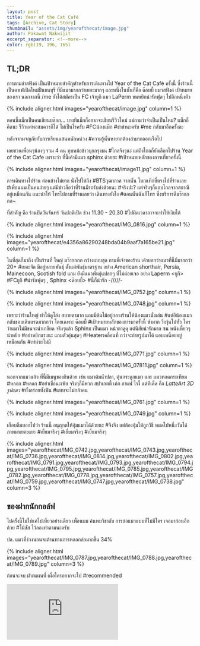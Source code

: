 ```yaml
---
layout: post
title: Year of the Cat Café
tags: [Archive, Cat Story]
thumbnail: "assets/img/yearofthecat/image.jpg"
author: Pakawat Nakwijit
excerpt_separator: <!--more-->
color: rgb(19, 196, 165)
---
```


## TL;DR

การตามล่าสฟิงค์ เป็นเป้าหมายสำคัญสำหรับการเดินทางไป Year of the Cat Café ครั้งนี้ ซึ่งร้านนี้เป็นคาเฟ่เปิดใหม่ฝั่นธนบุรี ที่มีแมวมากกว่าเยอะมากๆ และหนึ่งในนั้นก็คือ ด๊อบบี้ แมวสฟิงค์ เป้าหมายของเรา นอกจากนี้ /me ยังได้สมัครเป็น FC เจ้ายูกิ แมว LaPerm ขนหยิกน่ารักฟุดๆ ไปอีกหนึ่งตัว
<!--more-->

{% include aligner.html images="yearofthecat/image.jpg" column=1 %}

ตอนนี้แม็กเป็นคนเขียนบล๊อก... บางทีแม็กก็อยากจะเขียนรีวิวใหม่ แม่ถามว่าจำเป็นเป็นไหม? แม็กก็คิดนะ รีวิวแค่พอสมควรก็ได้ ไม่เป็นไรครับ #FCน้องแม๊ก
<span class="tag-en">#ขำขำนะครับ</span> #me กลับมาอีกครั้งละ

หลังจากผจญภัยกับการเรียนแสนหนักหน่วง <span class="tag-en">#ความรู้นั้นหายากต้องลำบากออกเรือไป</span>

เลยชวนเพื่อนๆน้องๆ รวม 4 คน ทุบหม้อข้าวบุกกรุงธน <span class="tag-en">#ไกลจิงๆนะ</span> แต่ถึงไกลก็ยังเลือกไปร้าน Year of the Cat Cafe เพราะว่า ที่นี้เค้ามีแมว sphinx ด้วยฮะ <span class="tag-en">#เป้าหมายหลักของการเที่ยวครั้งนี้</span>

{% include aligner.html images="yearofthecat/image11.jpg" column=1 %}

การเดินทางไปร้าน ค่อนข้างไม่ยาก นั่งไปให้ถึง #BTSวุฒากาศ จากนั้น โบกแท๊กซี่ตรงไปที่ร้านเลย <span class="tag-en">#เพื่อนผมเป็นคนง่ายๆ</span> แต่มีข่าวลือว่าที่ร้านมีรถรับส่งด้วยนะ <span class="tag-en">#จริงปะ</span>? แต่จริงๆก็แอบไกลจากสถาณีอยู่เหมือนกัน แนะนำให้ โทรไปถามที่ร้านเลยว่า เดินทางยังไง <span class="tag-en">#ตอนนั้นฉันก็โทร</span> ซึ่งบริการดีมว๊ากกกก~

ที่สำคัญ คือ ร้านปิดวันจันทร์ วันปกติเปิด ช่วง 11.30 - 20.30 <span class="tag-en">#ไปผิดเวลาอาจจะทำให้เงิบได้</span>

{% include aligner.html images="yearofthecat/IMG_0816.jpg" column=1 %}

{% include aligner.html images="yearofthecat/e4356a86290248bda04b9aaf7a165be21.jpg" column=1 %}

ในที่สุดก็มาถึง เป็นร้านที่ ใหญ่ มว๊ากกกก กว้างแบบสุด ถามพี่เจ้าของร้าน เค้าบอกว่าแมวที่นี้มีมากกว่า 20+ <span class="tag-en">#เยอะจัด</span> มีอยู่หลายพันธุ์ ตั้งแต่พันธุ์มาตรฐาน อย่าง American shorthair, Persia, Mainecoon, Scotish fold แถม ยังมีแมวพันธุ์แปลกๆ ที่ไม่ค่อยเจอ อย่าง Laperm <ยูกิ> #FCยูกิ <span class="tag-en">#น่ารักฟุดๆ</span> , Sphinx <ด๊อบบี้> <span class="tag-en">#นี้ก็น่ารัก</span> -/////-


{% include aligner.html images="yearofthecat/IMG_0752.jpg" column=1 %}

{% include aligner.html images="yearofthecat/IMG_0748.jpg" column=1 %}


เพราะว่าร้านใหญ่ ทำให้ดูโล่ง สบายตามาก แถมมีต้นไม้อยู่กลางร้านให้น้องแมวนั่งเล่น <span class="tag-en">#แต่อิน้องแมวกลับชอบเดินแรดมากกว่า</span> โดยเฉพาะ ด๊อบบี้ <span class="tag-en">#เป้าหมายหลักของการมาครั้งนี้</span> ซ่ามาก วิ่งวุ่นไปทั่ว ใครว่าแมวไม่มีขนจะน่าเกลียด จริงๆแล้ว Sphinx เป็นแมว หน้าตาดูดุ แต่นิสัยน่ารักมาก ซน หนังเหี้ยวๆน่าหยิก <span class="tag-en">#อย่าหยิกแรงนะ</span> แถมตัวอุ่นสุดๆ #Heaterเคลื่อนที่ กว่าจะถ่ายรูปมาได้ แอบเหนื่อยอยู่เหมือนกัน <span class="tag-en">#เท่ห์ซะไม่มี</span>

{% include aligner.html images="yearofthecat/IMG_0771.jpg" column=1 %}

{% include aligner.html images="yearofthecat/IMG_07811.jpg" column=1 %}

นอกจากแมวแล้ว ที่นี้มีเมนูของกินด้วย เช่น แมวต้มน้ำปลา, ตุ๋นกระดูกแมว และ แมวทอดกระเทียม <span class="tag-en">#หลอก</span> <span class="tag-en">#หลอก</span> <span class="tag-en">#อย่าเชื่อนะเฟ้ย</span> จริงๆก็มีพวก สปาเกตตี้ เค้ก กาแฟ ไรงี้ แต่ทีเด็ด คือ *LatteArt 3D รูปแมว* <span class="tag-en">#ทั้งอร่อยทั้งฟิน</span> <span class="tag-en">#แทบจะไม่กล้าคน</span>

{% include aligner.html images="yearofthecat/IMG_0761.jpg" column=1 %}

{% include aligner.html images="yearofthecat/IMG_0749.jpg" column=1 %}

เกือบลืมบอกไปว่า ร้านนี้ อนุญาตให้อุ้มแมวได้ด้วยนะ <span class="tag-en">#จิงจิง</span> แต่ต้องอุ้มให้ถูกวิธี หมดไปหนึ่งวันได้ภาพมาเยอะแยะ <span class="tag-en">#เยี่ยมจริงๆ</span> <span class="tag-en">#เยี่ยมจริงๆ</span> <span class="tag-en">#เยี่ยมจริงๆ</span>

{% include aligner.html images="yearofthecat/IMG_0742.jpg,yearofthecat/IMG_0743.jpg,yearofthecat/IMG_0736.jpg,yearofthecat/IMG_0814.jpg,yearofthecat/IMG_0802.jpg,yearofthecat/IMG_0791.jpg,yearofthecat/IMG_0793.jpg,yearofthecat/IMG_0794.jpg,yearofthecat/IMG_0795.jpg,yearofthecat/IMG_0785.jpg,yearofthecat/IMG_0782.jpg,yearofthecat/IMG_0778.jpg,yearofthecat/IMG_0757.jpg,yearofthecat/IMG_0759.jpg,yearofthecat/IMG_0747.jpg,yearofthecat/IMG_0738.jpg" column=3 %}


## ของฝากนักกอล์ฟ

ไปครั้งนี้ไม่ใช่แค่ไปเที่ยวอย่างเดียว เพื่อนผม ค้นพบวิชาลับ การล่อแมวแบบที่ไม่มีใคร เจอมาก่อนอีกด้วย <span class="tag-en">#โม้สัส</span> ไว้ลองทำตามนะครับ

ปล. แมวที่ง่วงนอนจะต้านทานการหลอกล่อมากขึ้น 34%

{% include aligner.html images="yearofthecat/IMG_0787.jpg,yearofthecat/IMG_0788.jpg,yearofthecat/IMG_0789.jpg" column=3 %}


ก่อนจะจบ ฝากแผนที่ เผื่อใครอยากจะไป #recommended

<div class="video-container">
    <iframe class="video" src="https://www.google.com/maps/embed?pb=!1m14!1m8!1m3!1d15502.335889586771!2d100.4694198!3d13.7436192!3m2!1i1024!2i768!4f13.1!3m3!1m2!1s0x0%3A0xe0cfd4223c911671!2sYear%20of%20The%20Cat%20Cafe!5e0!3m2!1sen!2sth!4v1608891853935!5m2!1sen!2sth" frameborder="0" scrolling="no" webkitAllowFullScreen mozallowfullscreen allowFullScreen></iframe>
</div>